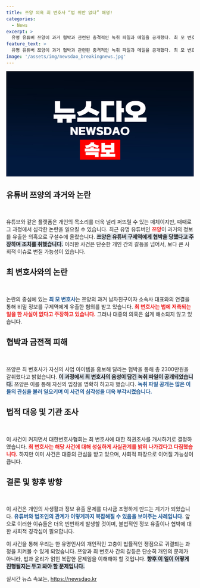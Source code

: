 ```yaml
---
title: 쯔양 의혹 최 변호사 “법 위반 없다” 해명!
categories:
  - News
excerpt: >
  유명 유튜버 쯔양이 과거 협박과 관련된 충격적인 녹취 파일과 메일을 공개했다. 최 모 변호사는 자신이 잘못하지 않았다고 주장하며 반박했지만, 논란은 계속 이어지고 있다. 누가 진실을 말하고 있는 걸까?
feature_text: >
  유명 유튜버 쯔양이 과거 협박과 관련된 충격적인 녹취 파일과 메일을 공개했다. 최 모 변호사는 자신이 잘못하지 않았다고 주장하며 반박했지만, 논란은 계속 이어지고 있다. 누가 진실을 말하고 있는 걸까?
image: '/assets/img/newsdao_breakingnews.jpg'
---
```


<p><img src="/assets/img/newsdao_breakingnews.jpg" alt="cryptoinkorea 속보" /></p>

<h2 data-ke-size="size26">유튜버 쯔양의 과거와 논란</h2>

<p data-ke-size="size16">&nbsp;</p>

<p>유튜브와 같은 플랫폼은 개인의 목소리를 더욱 널리 퍼뜨릴 수 있는 매체이지만, 때때로 그 과정에서 심각한 논란을 일으킬 수 있습니다. 최근 유명 유튜버인 <b><span style="color: #ee2323;">쯔양</span></b>이 과거의 정보를 유출한 의혹으로 구설수에 올랐습니다. <b><span style="background-color: #21538527;">쯔양은 유튜버 구제역에게 협박을 당했다고 주장하며 조치를 취했습니다.</span></b> 이러한 사건은 단순한 개인 간의 갈등을 넘어서, 보다 큰 사회적 이슈로 번질 가능성이 있습니다. </p>

<h2 data-ke-size="size26">최 변호사와의 논란</h2>

<p data-ke-size="size16">&nbsp;</p>

<p>논란의 중심에 있는 <b><span style="color: #1a5490;">최 모 변호사</span></b>는 쯔양의 과거 남자친구이자 소속사 대표와의 연결을 통해 비밀 정보를 구제역에게 유출한 혐의를 받고 있습니다. <b><span style="color: #ee2323;">최 변호사는 법에 저촉되는 일을 한 사실이 없다고 주장하고 있습니다.</span></b> 그러나 대중의 의혹은 쉽게 해소되지 않고 있습니다. </p>

<h2 data-ke-size="size26">협박과 금전적 피해</h2>

<p data-ke-size="size16">&nbsp;</p>

<p>쯔양은 최 변호사가 자신의 사업 아이템을 홍보해 달라는 협박을 통해 총 2300만원을 갈취했다고 밝혔습니다. <b><span style="background-color: #21538527;">이 과정에서 최 변호사의 음성이 담긴 녹취 파일이 공개되었습니다.</span></b> 쯔양은 이를 통해 자신의 입장을 명확히 하고자 했습니다. <b><span style="color: #1a5490;">녹취 파일 공개는 많은 이들의 관심을 불러 일으키며 이 사건의 심각성을 더욱 부각시켰습니다.</span></b></p>

<h2 data-ke-size="size26">법적 대응 및 기관 조사</h2>

<p data-ke-size="size16">&nbsp;</p>

<p>이 사건이 커지면서 대한변호사협회는 최 변호사에 대한 직권조사를 개시하기로 결정하였습니다. <b><span style="color: #ee2323;">최 변호사는 해당 사건에 대해 성실하게 사실관계를 밝혀 나가겠다고 다짐했습니다.</span></b> 하지만 이미 사건은 대중의 관심을 받고 있으며, 사회적 파장으로 이어질 가능성이 큽니다. </p>

<h2 data-ke-size="size26">결론 및 향후 방향</h2>

<p data-ke-size="size16">&nbsp;</p>

<p>이 사건은 개인의 사생활과 정보 유출 문제를 다시금 조명하게 만드는 계기가 되었습니다. <b><span style="color: #1a5490;">유튜버와 법조인의 관계가 이렇게까지 복잡해질 수 있음을 보여주는 사례입니다.</span></b> 앞으로 이러한 이슈들은 더욱 빈번하게 발생할 것이며, 불법적인 정보 유출이나 협박에 대한 사회적 경각심이 필요합니다. </p>

<p>이 사건을 통해 우리는 한 유명인사의 개인적인 고충이 법률적인 쟁점으로 귀결되는 과정을 지켜볼 수 있게 되었습니다. 쯔양과 최 변호사 간의 갈등은 단순히 개인의 문제가 아니라, 법과 윤리가 얽힌 복잡한 문제임을 이해해야 할 것입니다. <b><span style="background-color: #21538527;">향후 이 일이 어떻게 진행될지는 두고 봐야 할 문제입니다.</span></b></p>
실시간 뉴스 속보는, <a href="https://newsdao.kr" rel="dofollow">https://newsdao.kr</a>


